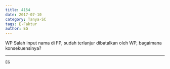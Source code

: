 ```yaml
---
title: 4154
date: 2017-07-10
category: Tanya-SC
tags: E-Faktur
author: EG
---
```


WP Salah input nama di FP, sudah terlanjur dibatalkan oleh WP, bagaimana konsekuensinya?

---



`EG`
